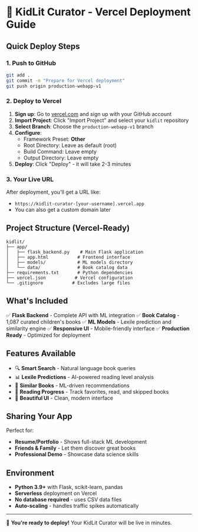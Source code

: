 # 🚀 KidLit Curator - Vercel Deployment Guide

## Quick Deploy Steps

### 1. Push to GitHub
```bash
git add .
git commit -m "Prepare for Vercel deployment"
git push origin production-webapp-v1
```

### 2. Deploy to Vercel
1. **Sign up**: Go to [vercel.com](https://vercel.com) and sign up with your GitHub account
2. **Import Project**: Click "Import Project" and select your `kidlit` repository
3. **Select Branch**: Choose the `production-webapp-v1` branch
4. **Configure**:
   - Framework Preset: **Other**
   - Root Directory: Leave as default (root)
   - Build Command: Leave empty
   - Output Directory: Leave empty
5. **Deploy**: Click "Deploy" - it will take 2-3 minutes

### 3. Your Live URL
After deployment, you'll get a URL like:
- `https://kidlit-curator-[your-username].vercel.app`
- You can also get a custom domain later

## Project Structure (Vercel-Ready)
```
kidlit/
├── app/
│   ├── flask_backend.py    # Main Flask application
│   ├── app.html           # Frontend interface
│   ├── models/            # ML models directory
│   └── data/              # Book catalog data
├── requirements.txt       # Python dependencies
├── vercel.json           # Vercel configuration
└── .gitignore           # Excludes large files
```

## What's Included
✅ **Flask Backend** - Complete API with ML integration
✅ **Book Catalog** - 1,087 curated children's books
✅ **ML Models** - Lexile prediction and similarity engine
✅ **Responsive UI** - Mobile-friendly interface
✅ **Production Ready** - Optimized for deployment

## Features Available
- 🔍 **Smart Search** - Natural language book queries
- 📊 **Lexile Predictions** - AI-powered reading level analysis
- 🎯 **Similar Books** - ML-driven recommendations
- 📱 **Reading Progress** - Track favorites, read, and skipped books
- 🎨 **Beautiful UI** - Clean, modern interface

## Sharing Your App
Perfect for:
- **Resume/Portfolio** - Shows full-stack ML development
- **Friends & Family** - Let them discover great books
- **Professional Demo** - Showcase data science skills

## Environment
- **Python 3.9+** with Flask, scikit-learn, pandas
- **Serverless** deployment on Vercel
- **No database required** - uses CSV data files
- **Auto-scaling** - handles traffic spikes automatically

---
🎉 **You're ready to deploy!** Your KidLit Curator will be live in minutes.